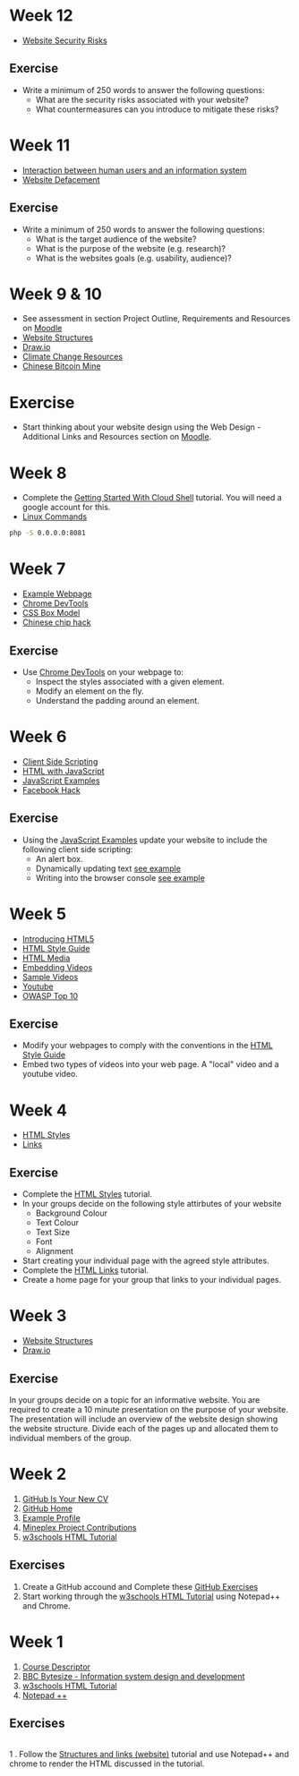 # Week 12 

* [Website Security Risks](https://www.bbc.com/bitesize/guides/z2c8wmn/revision/1)

## Exercise

* Write a minimum of 250 words to answer the following questions:
	* What are the security risks associated with your website?
	* What countermeasures can you introduce to mitigate these risks?

# Week 11

* [Interaction between human users and an information system](https://www.bbc.com/bitesize/guides/z8xpsbk/revision/2)
* [Website Defacement](https://blog.sucuri.net/2018/09/unsuccessfully-defaced-websites.html)

## Exercise

* Write a minimum of 250 words to answer the following questions: 
	* What is the target audience of the website?
	* What is the purpose of the website (e.g. research)?
	* What is the websites goals (e.g. usability, audience)?

# Week 9 & 10

* See assessment in section Project Outline, Requirements and Resources on [Moodle](http://moodle.forthvalley.ac.uk/moodle/course/view.php?id=2500)
* [Website Structures](https://www.bbc.com/bitesize/guides/z96psbk/revision/1)
* [Draw.io](https://www.draw.io/)
* [Climate Change Resources](https://drive.google.com/drive/folders/1ZggodP3_9KQ3kvKU0YuDMOvxMcYxjYuA?usp=sharing)
* [Chinese Bitcoin Mine](https://www.youtube.com/watch?v=K8kua5B5K3I)

# Exercise 

* Start thinking about your website design using the Web Design - Additional Links and Resources section on [Moodle](http://moodle.forthvalley.ac.uk/moodle/course/view.php?id=2500).

# Week 8

* Complete the [Getting Started With Cloud Shell](https://cloud.google.com/shell/docs/starting-cloud-shell) tutorial. You will need a google account for this.
* [Linux Commands](https://maker.pro/linux/tutorial/basic-linux-commands-for-beginners)

```bash
php -S 0.0.0.0:8081
```

# Week 7

* [Example Webpage](https://gist.github.com/Haxoras/7990467)
* [Chrome DevTools](https://developers.google.com/web/tools/chrome-devtools/beginners/html)
* [CSS Box Model](https://www.w3schools.com/css/css_boxmodel.asp)
* [Chinese chip hack](https://www.bloomberg.com/news/features/2018-10-04/the-big-hack-how-china-used-a-tiny-chip-to-infiltrate-america-s-top-companies)

## Exercise 

* Use [Chrome DevTools](https://developers.google.com/web/tools/chrome-devtools/beginners/html) on your webpage to:
	* Inspect the styles associated with a given element.
	* Modify an element on the fly.
	* Understand the padding around an element.

# Week 6

* [Client Side Scripting](https://www.bbc.com/bitesize/guides/ztj2xnb/revision/1)
* [HTML with JavaScript](https://www.w3schools.com/html/html_scripts.asp)
* [JavaScript Examples](https://www.w3schools.com/js/js_examples.asp)
* [Facebook Hack](https://slate.com/technology/2018/10/facebook-hack-security-breach-50-million-accounts.html)

## Exercise

* Using the [JavaScript Examples](https://www.w3schools.com/js/js_examples.asp) update your website to include the following client side scripting:
	* An alert box.
	* Dynamically updating text [see example](https://www.w3schools.com/js/tryit.asp?filename=tryjs_intro_style)
	* Writing into the browser console [see example](https://www.w3schools.com/js/tryit.asp?filename=tryjs_output_dom)

# Week 5

* [Introducing HTML5](https://www.w3schools.com/Html/html5_intro.asp)
* [HTML Style Guide](https://www.w3schools.com/Html/html5_syntax.asp)
* [HTML Media](https://www.w3schools.com/Html/html_media.asp)
* [Embedding Videos](https://www.w3schools.com/Html/html5_video.asp)
* [Sample Videos](https://www.sample-videos.com/)
* [Youtube](https://www.w3schools.com/Html/html_youtube.asp)
* [OWASP Top 10](https://www.greycampus.com/blog/information-security/owasp-top-vulnerabilities-in-web-applications)

## Exercise

* Modify your webpages to comply with the conventions in the [HTML Style Guide](https://www.w3schools.com/Html/html5_syntax.asp)
* Embed two types of videos into your web page. A "local" video and a youtube video.


# Week 4

* [HTML Styles](https://www.w3schools.com/html/html_styles.asp)
* [Links](https://www.w3schools.com/html/html_links.asp)

## Exercise

* Complete the [HTML Styles](https://www.w3schools.com/html/html_styles.asp) tutorial.
* In your groups decide on the following style attirbutes of your website
	* Background Colour
	* Text Colour
	* Text Size
	* Font
	* Alignment
* Start creating your individual page with the agreed style attributes.
* Complete the [HTML Links](https://www.w3schools.com/html/html_links.asp) tutorial.
* Create a home page for your group that links to your individual pages.

<!--
-->

# Week 3

* [Website Structures](https://www.bbc.com/bitesize/guides/z96psbk/revision/1)
* [Draw.io](https://www.draw.io/)

## Exercise

In your groups decide on a topic for an informative website. You are required to create a 10 minute presentation on the purpose of your website. The presentation will include an overview of the website design showing the website structure. Divide each of the pages up and allocated them to individual members of the group.

# Week 2
 
1. [GitHub Is Your New CV](http://code.dblock.org/2011/07/14/github-is-your-new-resume.html)
1. [GitHub Home](https://github.com/)
1. [Example Profile](https://github.com/marijnh)
1. [Mineplex Project Contributions](https://drive.google.com/file/d/0B7l9n3yk5ob0b0JCWXU5ZjY4dUk/view?ts=58170cea)
1. [w3schools HTML Tutorial](https://www.w3schools.com/html/default.asp) 

## Exercises 

1. Create a GitHub accound and Complete these [GitHub Exercises](https://docs.google.com/document/d/1lYOmyY0liBNXntOP9yipcD7Cy-aqKqAU1gkrSmdd2e4/edit?usp=sharing)
1. Start working through the [w3schools HTML Tutorial](https://www.w3schools.com/html/default.asp) using Notepad++ and Chrome.

# Week 1

1. [Course Descriptor](https://www.sqa.org.uk/files/nq/CfE_Unit_H_ComputingScience_InformationSystemsDesignandDevelopment.pdf)
1. [BBC Bytesize - Information system design and development](https://www.bbc.com/bitesize/topics/zdw2n39)
1. [w3schools HTML Tutorial](https://www.w3schools.com/html/default.asp) 
1. [Notepad ++](https://notepad-plus-plus.org/)

## Exercises

<br>1 . Follow the [Structures and links (website)](https://www.bbc.com/bitesize/guides/z96psbk/revision/1) tutorial and use Notepad++ and chrome to render the HTML discussed in the tutorial. 
   
